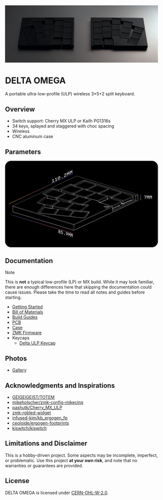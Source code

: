 ![DELTA OMEGA](./gallery/d2.webp)

# DELTA OMEGA

A portable ultra-low-profile (ULP) wireless 3×5+2 split keyboard.


## Overview

- Switch support: Cherry MX ULP or Kailh PG1316s
- 34 keys, splayed and staggered with choc spacing
- Wireless
- CNC aluminum case


## Parameters

![Dimension](./docs/images/dimension.png)


## Documentation

> [!NOTE]
> This is **not** a typical low-profile (LP) or MX build. While it may look familiar, there are enough differences here that skipping the documentation could cause issues. Please take the time to read all notes and guides before starting.

- [Getting Started](./docs/GETTING_STARTED.md)
- [Bill of Materials](./docs/BOM.md)
- [Build Guides](./docs/BUILD_GUIDES.md)
- [PCB](./pcb/README.md)
- [Case](./case/README.md)
- [ZMK Firmware](https://github.com/unspecworks/zmk-delta-omega)
- Keycaps
  - [Delta ULP Keycap](https://github.com/unspecworks/delta-ulp-keycap)

## Photos


- [Gallery](./gallery/README.md)

## Acknowledgments and Inspirations

- [GEIGEIGEIST/TOTEM](https://github.com/GEIGEIGEIST/TOTEM)
- [mikeholscher/zmk-config-mikecinq](https://github.com/mikeholscher/zmk-config-mikecinq)
- [pashutk/Cherry_MX_ULP](https://github.com/pashutk/Cherry_MX_ULP)
- [zmk-rgbled-widget](https://github.com/caksoylar/zmk-rgbled-widget)
- [infused-kim/kb_ergogen_fp](https://github.com/infused-kim/kb_ergogen_fp)
- [ceoloide/ergogen-footprints](https://github.com/ceoloide/ergogen-footprints)
- [kiswitch/kiswitch](https://github.com/kiswitch/kiswitch)


## Limitations and Disclaimer

This is a hobby-driven project. Some aspects may be incomplete, imperfect, or problematic. Use this project **at your own risk**, and note that no warranties or guarantees are provided.


## License

DELTA OMEGA is licensed under [CERN-OHL-W-2.0](./LICENSE.md).
